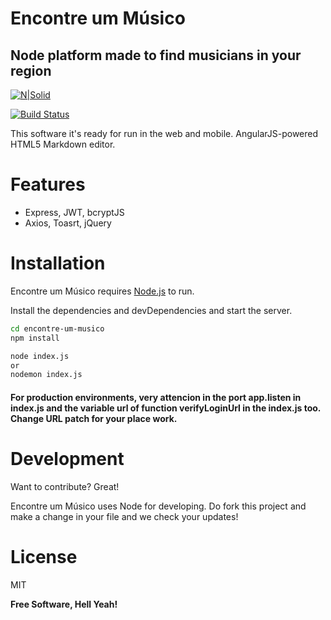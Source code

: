 # Encontre um Músico
## Node platform made to find musicians in your region

[![N|Solid](https://cldup.com/dTxpPi9lDf.thumb.png)](https://nodesource.com/products/nsolid)

[![Build Status](https://travis-ci.org/joemccann/dillinger.svg?branch=master)](https://travis-ci.org/joemccann/dillinger)

This software it's ready for run in the web and mobile.
AngularJS-powered HTML5 Markdown editor.

# Features

- Express, JWT, bcryptJS
- Axios, Toasrt, jQuery

# Installation

Encontre um Músico requires [Node.js](https://nodejs.org/) to run.

Install the dependencies and devDependencies and start the server.

```sh
cd encontre-um-musico
npm install

node index.js 
or 
nodemon index.js
```

#### For production environments, very attencion in the port app.listen in index.js and the variable url of function verifyLoginUrl in the index.js too. Change URL patch for your place work.


# Development

Want to contribute? Great!

Encontre um Músico uses Node for developing.
Do fork this project and make a change in your file and we check your updates!


# License

MIT

**Free Software, Hell Yeah!**

[//]: # (These are reference links used in the body of this note and get stripped out when the markdown processor does its job. There is no need to format nicely because it shouldn't be seen. Thanks SO - http://stackoverflow.com/questions/4823468/store-comments-in-markdown-syntax)

